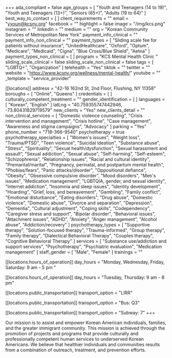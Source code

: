 +++
ada_compliant = false
age_groups = [
  "Youth and Teenagers (14 to 19)",
  "Youth and Teenagers (13+)",
  "Seniors (65+)",
  "Adults (19 to 64)"
]
best_way_to_contact = [ ]
client_requirements = ""
email = "yyoun@kcsny.org"
facebook = ""
highlight = false
image = "/img/kcs.png"
instagram = ""
linkedin = ""
medium = ""
org = "Korean Community Services of Metropolitan New York"
payment_info_clinical = ""
payment_info_non_clinical = ""
payment_types = [
  "Sliding scale fee for patients without insurance",
  "UnitedHealthcare",
  "Oxford",
  "Optum",
  "Medicare",
  "Medicaid",
  "Cigna",
  "Blue Cross/Blue Shield",
  "Aetna"
]
payment_types_non_clinical = [ ]
program = "KCS Mental Health Clinic "
sliding_scale_clinical = false
sliding_scale_non_clinical = false
tags = [ "LGBTQ+", "Organization" ]
telehealth = "Yes"
tiktok = ""
twitter = ""
website = "https://www.kcsny.org/wellness/mental-health/"
youtube = ""
_template = "service_provider"

[[locations]]
address = "42-16 162nd St, 2nd Floor, Flushing, NY 11358"
boroughs = [ "Online", "Queens" ]
credentials = [ ]
culturally_competent_treatment = ""
gender_identification = [ ]
languages = [ "Korean", "English" ]
latLng = "40.759355747442946, -73.80431829719579"
new_clients = "Yes"
new_clients_detail = ""
non_clinical_services = [
  "Domestic violence counseling",
  "Crisis intervention and management",
  "Crisis hotline",
  "Case management",
  "Awareness and stigma campaigns",
  "Advocacy"
]
parking = "Yes"
phone_number = "718-366-9540"
psychotherapy = true
psychotherapy_specialties = [
  "Women's issues",
  "Weight loss",
  "Trauma/PTSD",
  "Teen violence",
  "Suicidal ideation",
  "Substance abuse",
  "Stress",
  "Spirituality",
  "Sexual health/dysfunction",
  "Sexual harassment and assault",
  "Sexual addiction",
  "Sexual abuse",
  "Self-harming",
  "Self-esteem",
  "Schizophrenia",
  "Relationship issues",
  "Racial and cultural identity",
  "Premarital/marital",
  "Pregnancy, perinatal, and postpartum mental health",
  "Phobias/fears",
  "Panic attacks/disorder",
  "Oppositional defiance",
  "Obesity",
  "Obsessive compulsive disorder",
  "Mood disorders",
  "Men's issues",
  "Medication management",
  "LGBTQIA, gender, and sexual identity",
  "Internet addiction",
  "Insomnia and sleep issues",
  "Identity development",
  "Hoarding",
  "Grief, loss, and bereavement",
  "Gambling",
  "Family conflict",
  "Emotional disturbance",
  "Eating disorders",
  "Drug abuse",
  "Domestic violence",
  "Domestic abuse",
  "Divorce and separation",
  "Depression",
  "Dementia",
  "Cultural adjustment",
  "Coping skills",
  "Codependency",
  "Caregiver stress and support",
  "Bipolar disorder",
  "Behavioral issues",
  "Attachment issues",
  "ADHD",
  "Anxiety",
  "Anger management",
  "Alcohol abuse",
  "Addiction/recovery"
]
psychotherapy_types = [
  "Supportive therapy",
  "Solution-focused therapy",
  "Trauma-informed",
  "Group therapy",
  "Family therapy",
  "Dialectical Behavioral Therapy",
  "Couples therapy",
  "Cognitive Behavioral Therapy"
]
services = [
  "Substance use/addiction and support services",
  "Psychotherapy",
  "Psychiatric evaluation",
  "Medication management"
]
staff_gender = [ "Male", "Female" ]
trainings = ""

  [[locations.hours_of_operation]]
  day_hours = "Monday, Wednesday, Friday, Saturday: 9 am - 5 pm "

  [[locations.hours_of_operation]]
  day_hours = "Tuesday, Thursday: 9 am - 8 pm"

  [[locations.public_transportation]]
  transport_option = "LIRR"

  [[locations.public_transportation]]
  transport_option = "Bus: Q3"

  [[locations.public_transportation]]
  transport_option = "Subway: 7"
+++

Our mission is to assist and empower Korean American individuals, families, and the greater immigrant community. This mission is achieved through the promotion of projects and programs that provide culturally and professionally competent human services to underserved Korean Americans. We believe that healthier individuals and communities results from a combination of outreach, treatment, and prevention efforts.

